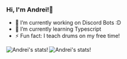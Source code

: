 ### Hi, I'm Andrei!👋

- 🔭 I’m currently working on Discord Bots :D
- 🌱 I’m currently learning Typescript
- ⚡ Fun fact: I teach drums on my free time!


<img align="left" alt="Andrei's stats!" src="https://github-readme-stats.vercel.app/api?username=andreidimaano&show_icons=true&theme=solarized-light" /><img align="left" alt="Andrei's stats!" src="https://github-readme-stats.vercel.app/api/top-langs/?username=andreidimaano&layout=compact&theme=solarized-light" />

<!--
**andreidimaano/andreidimaano** is a ✨ _special_ ✨ repository because its `README.md` (this file) appears on your GitHub profile.

Here are some ideas to get you started:

- 🔭 I’m currently working on ...
- 🌱 I’m currently learning ...
- 👯 I’m looking to collaborate on ...
- 🤔 I’m looking for help with ...
- 💬 Ask me about ...
- 📫 How to reach me: ...
- 😄 Pronouns: ...
- ⚡ Fun fact: ...
-->

